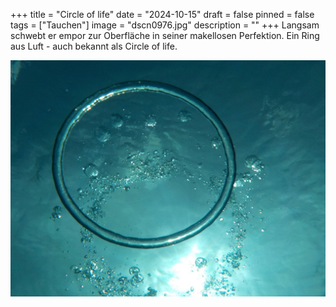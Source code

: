 +++
title = "Circle of life"
date = "2024-10-15"
draft = false
pinned = false
tags = ["Tauchen"]
image = "dscn0976.jpg"
description = ""
+++
Langsam schwebt er empor zur Oberfläche in seiner makellosen Perfektion. Ein Ring aus Luft - auch bekannt als Circle of life.

![](dscn0976.jpg)